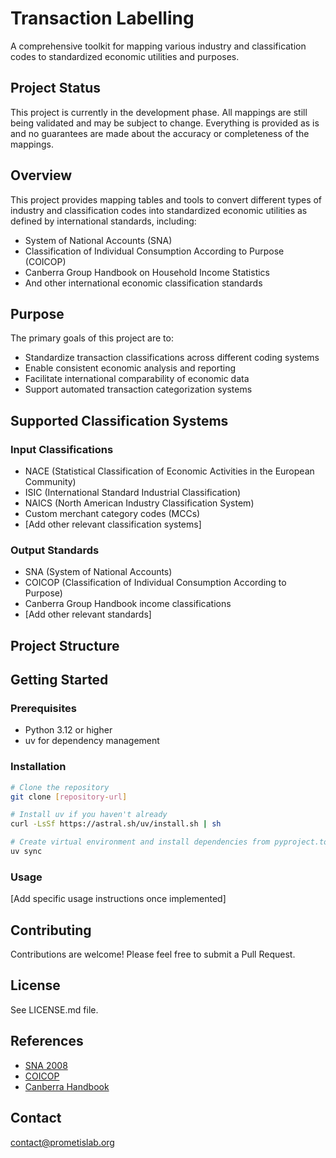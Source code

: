 # Transaction Labelling

A comprehensive toolkit for mapping various industry and classification codes to standardized economic utilities and purposes.

## Project Status

This project is currently in the development phase. All mappings are still being validated and may be subject to change. Everything is provided as is and no guarantees are made about the accuracy or completeness of the mappings.

## Overview

This project provides mapping tables and tools to convert different types of industry and classification codes into standardized economic utilities as defined by international standards, including:

- System of National Accounts (SNA)
- Classification of Individual Consumption According to Purpose (COICOP)
- Canberra Group Handbook on Household Income Statistics
- And other international economic classification standards

## Purpose

The primary goals of this project are to:
- Standardize transaction classifications across different coding systems
- Enable consistent economic analysis and reporting
- Facilitate international comparability of economic data
- Support automated transaction categorization systems

## Supported Classification Systems

### Input Classifications
- NACE (Statistical Classification of Economic Activities in the European Community)
- ISIC (International Standard Industrial Classification)
- NAICS (North American Industry Classification System)
- Custom merchant category codes (MCCs)
- [Add other relevant classification systems]

### Output Standards
- SNA (System of National Accounts)
- COICOP (Classification of Individual Consumption According to Purpose)
- Canberra Group Handbook income classifications
- [Add other relevant standards]

## Project Structure

## Getting Started

### Prerequisites
- Python 3.12 or higher
- uv for dependency management

### Installation

```bash
# Clone the repository
git clone [repository-url]

# Install uv if you haven't already
curl -LsSf https://astral.sh/uv/install.sh | sh

# Create virtual environment and install dependencies from pyproject.toml
uv sync
```

### Usage

[Add specific usage instructions once implemented]

## Contributing

Contributions are welcome! Please feel free to submit a Pull Request.

## License

See LICENSE.md file.

## References

- [SNA 2008](https://unstats.un.org/unsd/nationalaccount/sna2008.asp)
- [COICOP](https://unstats.un.org/unsd/classifications/unsdclassifications/COICOP_2018_-_pre-edited_white_cover_version_-_2018-12-26.pdf)
- [Canberra Handbook](https://unece.org/fileadmin/DAM/stats/publications/2011/Canberra_Group_Handbook_2nd_edition.pdf)

## Contact

contact@prometislab.org